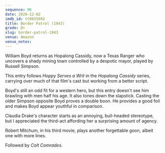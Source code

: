 ```yaml
---
sequence: 96
date: 2020-12-02
imdb_id: tt0035692
title: Border Patrol (1943)
grade: D+
slug: border-patrol-1943
venue: Amazon
venue_notes:
---
```


William Boyd returns as Hopalong Cassidy, now a Texas Ranger who uncovers a shady mining town controlled by a despotic mayor, played by Russell Simpson.

<!-- end -->

This entry follows <span data-imdb-id="tt0036016">_Hoppy Serves a Writ_</span> in the _Hopalong Cassidy_ series, carrying over much of that film's cast but working from a better script.

Boyd's still an odd fit for a western hero, but this entry doesn't see him brawling with men half his age. It also tones down the slapstick. Casting the older Simpson opposite Boyd proves a double boon. He provides a good foil and makes Boyd appear youthful in comparison.

Claudia Drake's character starts as an annoying, bull-headed stereotype, but I appreciated the third-act affording her a surprising amount of agency.

Robert Mitchum, in his third movie, plays another forgettable goon, albeit one with more lines.

Followed by <span data-imdb-id="tt0035744">_Colt Comrades_</span>.
